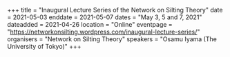 +++
title = "Inaugural Lecture Series of the Network on Silting Theory"
date = 2021-05-03
enddate = 2021-05-07
dates = "May 3, 5 and 7, 2021"
dateadded = 2021-04-26
location = "Online"
eventpage = "https://networkonsilting.wordpress.com/inaugural-lecture-series/"
organisers = "Network on Silting Theory"
speakers = "Osamu Iyama (The University of Tokyo)"
+++
